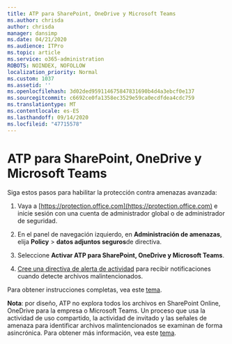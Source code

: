 ```yaml
---
title: ATP para SharePoint, OneDrive y Microsoft Teams
ms.author: chrisda
author: chrisda
manager: dansimp
ms.date: 04/21/2020
ms.audience: ITPro
ms.topic: article
ms.service: o365-administration
ROBOTS: NOINDEX, NOFOLLOW
localization_priority: Normal
ms.custom: 1037
ms.assetid: ''
ms.openlocfilehash: 3d02ded959114675847831690b4d4a3ebcf0e137
ms.sourcegitcommit: c6692ce0fa1358ec3529e59ca0ecdfdea4cdc759
ms.translationtype: MT
ms.contentlocale: es-ES
ms.lasthandoff: 09/14/2020
ms.locfileid: "47715578"
---
```

# <a name="atp-for-sharepoint-onedrive-and-microsoft-teams"></a>ATP para SharePoint, OneDrive y Microsoft Teams

Siga estos pasos para habilitar la protección contra amenazas avanzada:

1. Vaya a [https://protection.office.com](https://protection.office.com) e inicie sesión con una cuenta de administrador global o de administrador de seguridad.

2. En el panel de navegación izquierdo, en **Administración de amenazas**, elija **Policy** \> **datos adjuntos seguros**de directiva.

3. Seleccione **Activar ATP para SharePoint, OneDrive y Microsoft Teams**.

4. [Cree una directiva de alerta de actividad](https://docs.microsoft.com/microsoft-365/compliance/create-activity-alerts) para recibir notificaciones cuando detecte archivos malintencionados.

Para obtener instrucciones completas, vea este [tema](https://docs.microsoft.com/microsoft-365/security/office-365-security/turn-on-atp-for-spo-odb-and-teams).

**Nota**: por diseño, ATP no explora todos los archivos en SharePoint Online, OneDrive para la empresa o Microsoft Teams. Un proceso que usa la actividad de uso compartido, la actividad de invitado y las señales de amenaza para identificar archivos malintencionados se examinan de forma asincrónica. Para obtener más información, vea este [tema](https://docs.microsoft.com/microsoft-365/security/office-365-security/atp-for-spo-odb-and-teams).
